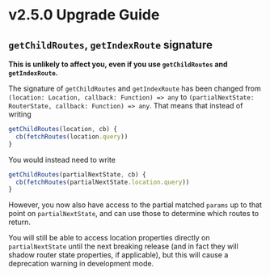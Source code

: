 # v2.5.0 Upgrade Guide

## `getChildRoutes`, `getIndexRoute` signature

**This is unlikely to affect you, even if you use `getChildRoutes` and `getIndexRoute`.**

The signature of `getChildRoutes` and `getIndexRoute` has been changed from `(location: Location, callback: Function) => any` to `(partialNextState: RouterState, callback: Function) => any`. That means that instead of writing

```jsx
getChildRoutes(location, cb) {
  cb(fetchRoutes(location.query))
}
```

You would instead need to write

```jsx
getChildRoutes(partialNextState, cb) {
  cb(fetchRoutes(partialNextState.location.query))
}
```

However, you now also have access to the partial matched `params` up to that point on `partialNextState`, and can use those to determine which routes to return.

You will still be able to access location properties directly on `partialNextState` until the next breaking release (and in fact they will shadow router state properties, if applicable), but this will cause a deprecation warning in development mode.
